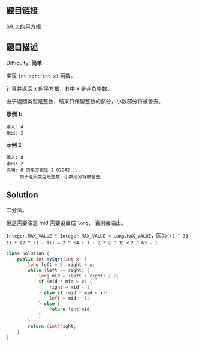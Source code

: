 ## 题目链接

[69\. x 的平方根](https://leetcode-cn.com/problems/sqrtx/)

## 题目描述

Difficulty: **简单**


实现 `int sqrt(int x)` 函数。

计算并返回 _x_ 的平方根，其中 _x_ 是非负整数。

由于返回类型是整数，结果只保留整数的部分，小数部分将被舍去。

**示例 1:**

```
输入: 4
输出: 2
```

**示例 2:**

```
输入: 8
输出: 2
说明: 8 的平方根是 2.82842..., 
     由于返回类型是整数，小数部分将被舍去。
```


## Solution

二分法。

但是需要注意 mid 需要设置成 `long`， 否则会溢出。

`Integer.MAX_VALUE * Integer.MAX_VALUE < Long.MAX_VALUE`，因为`((2 ^ 31 - 1) * (2 ^ 31 - 1)) = 2 ^ 64 + 1 - 2 * 2 ^ 31` < `2 ^ 63 - 1`

```java
class Solution {
    public int mySqrt(int x) {
        long left = 0, right = x;
        while (left <= right) {
            long mid = (left + right) / 2;
            if (mid * mid > x) {
                right = mid - 1;
            } else if (mid * mid < x){
                left = mid + 1;
            } else {
                return (int)mid;
            }
        }
        return (int)right;
    }
}
```